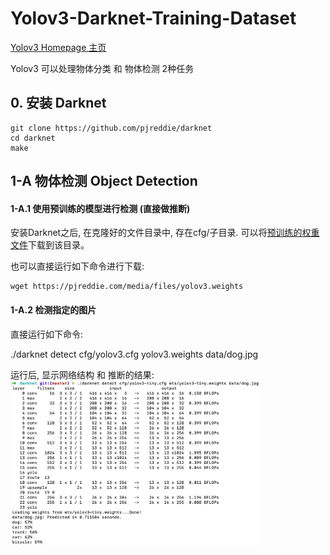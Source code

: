 # Yolov3-Darknet-Training-Dataset

[Yolov3 Homepage 主页](https://pjreddie.com/darknet/yolo/)

Yolov3 可以处理物体分类 和 物体检测 2种任务

## 0. 安装 Darknet

```
git clone https://github.com/pjreddie/darknet
cd darknet
make
```

## 1-A 物体检测 Object Detection

#### 1-A.1 使用预训练的模型进行检测 (直接做推断)

安装Darknet之后, 在克隆好的文件目录中, 存在cfg/子目录. 可以将[预训练的权重文件](https://pjreddie.com/media/files/yolov3.weights)下载到该目录。


也可以直接运行如下命令进行下载:

```
wget https://pjreddie.com/media/files/yolov3.weights
```

#### 1-A.2 检测指定的图片

直接运行如下命令:

./darknet detect cfg/yolov3.cfg yolov3.weights data/dog.jpg

运行后, 显示网络结构 和 推断的结果:
<img src="./assets/tiny_detector_output.jpg" width=400>
